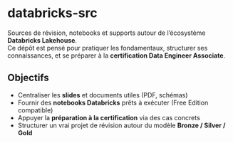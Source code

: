 # databricks-src

Sources de révision, notebooks et supports autour de l’écosystème **Databricks Lakehouse**.  
Ce dépôt est pensé pour pratiquer les fondamentaux, structurer ses connaissances, et se préparer à la **certification Data Engineer Associate**.

## Objectifs

- Centraliser les **slides** et documents utiles (PDF, schémas)
- Fournir des **notebooks Databricks** prêts à exécuter (Free Edition compatible)
- Appuyer la **préparation à la certification** via des cas concrets
- Structurer un vrai projet de révision autour du modèle **Bronze / Silver / Gold**
